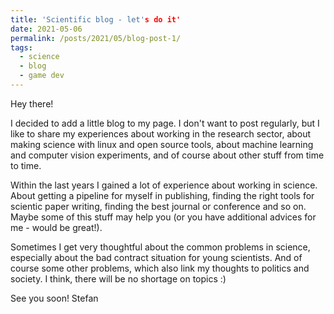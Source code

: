 ```yaml
---
title: 'Scientific blog - let's do it'
date: 2021-05-06
permalink: /posts/2021/05/blog-post-1/
tags:
  - science
  - blog
  - game dev
---
```


Hey there! 

I decided to add a little blog to my page. I don't want to post regularly, but I like to share my experiences about working in the research sector, about making science with linux and open source tools, about machine learning and computer vision experiments, and of course about other stuff from time to time. 

Within the last years I gained a lot of experience about working in science. About getting a pipeline for myself in publishing, finding the right tools for scientic paper writing, finding the best journal or conference and so on. Maybe some of this stuff may help you (or you have additional advices for me - would be great!). 

Sometimes I get very thoughtful about the common problems in science, especially about the bad contract situation for young scientists. And of course some other problems, which also link my thoughts to politics and society. I think, there will be no shortage on topics :)

See you soon!
Stefan
